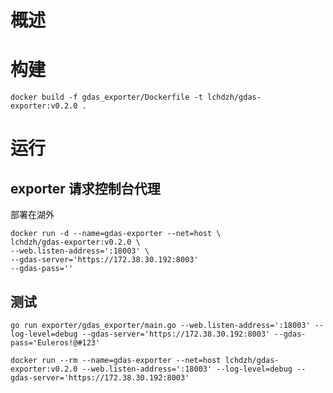 # 概述


# 构建
```shell
docker build -f gdas_exporter/Dockerfile -t lchdzh/gdas-exporter:v0.2.0 .
```

# 运行
## exporter 请求控制台代理
部署在湖外
```shell
docker run -d --name=gdas-exporter --net=host \
lchdzh/gdas-exporter:v0.2.0 \
--web.listen-address=':18003' \
--gdas-server='https://172.38.30.192:8003'
--gdas-pass=''
```


## 测试
```shell
go run exporter/gdas_exporter/main.go --web.listen-address=':18003' --log-level=debug --gdas-server='https://172.38.30.192:8003' --gdas-pass='Euleros!@#123'
```

```shell
docker run --rm --name=gdas-exporter --net=host lchdzh/gdas-exporter:v0.2.0 --web.listen-address=':18003' --log-level=debug --gdas-server='https://172.38.30.192:8003'
```
